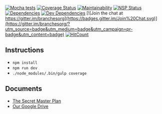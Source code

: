 [![Mocha tests](https://travis-ci.org/branchesorg/branches_front_end.svg?branch=master)](https://travis-ci.org/branchesorg/branches_front_end)
[![Coverage Status](https://coveralls.io/repos/github/branchesorg/branches_front_end/badge.svg?branch=master)](https://coveralls.io/github/branchesorg/branches_front_end?branch=master)
[![Maintainability](https://api.codeclimate.com/v1/badges/3acef66c7eb699b612f1/maintainability)](https://codeclimate.com/github/branchesorg/branches_front_end/maintainability)
[![NSP Status](https://nodesecurity.io/orgs/branchesorg/projects/9c73b1c9-6468-4857-b251-2f402a4106b0/badge)](https://nodesecurity.io/orgs/branchesorg/projects/9c73b1c9-6468-4857-b251-2f402a4106b0/badge)
[![Dependencies](https://david-dm.org/branchesorg/branches_front_end.svg)](https://david-dm.org/branchesorg/branches_front_end)
[![Dev Dependencies](https://david-dm.org/branchesorg/branches_front_end/dev-status.svg)](https://david-dm.org/branchesorg/branches_front_end?type=dev)
[![Join the chat at https://gitter.im/branchesorg](https://badges.gitter.im/Join%20Chat.svg)](https://gitter.im/branchesorg/?utm_source=badge&utm_medium=badge&utm_campaign=pr-badge&utm_content=badge)
[![HitCount](http://hits.dwyl.io/branchesorg/branches_front_end.svg)](http://hits.dwyl.io/branchesorg/branches_front_end)

## Instructions

- `npm install`
- `npm run dev`
- `./node_modules/.bin/gulp coverage`

## Documents
- [The Secret Master Plan](http://branches-app.com/theplan)
- [Our Google Drive](https://drive.google.com/drive/folders/0B2TCJxQ4w3a8aE9tVFg1YWJJb1E?usp=sharing)
